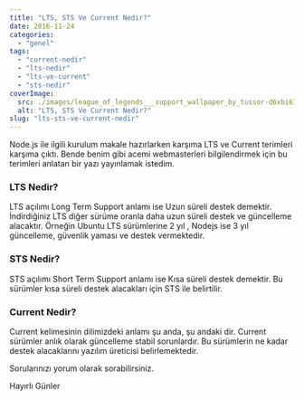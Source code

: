 ```yaml
---
title: "LTS, STS Ve Current Nedir?"
date: 2016-11-24
categories: 
  - "genel"
tags: 
  - "current-nedir"
  - "lts-nedir"
  - "lts-ve-current"
  - "sts-nedir"
coverImage:
  src: ./images/league_of_legends___support_wallpaper_by_tussor-d6xbi67.jpg
  alt: "LTS, STS Ve Current Nedir?"
slug: "lts-sts-ve-current-nedir"
---
```


Node.js ile ilgili kurulum makale hazırlarken karşıma LTS ve Current terimleri karşıma çıktı. Bende benim gibi acemi webmasterleri bilgilendirmek için bu terimleri anlatan bir yazı yayınlamak istedim.

<!--more-->

### LTS Nedir?

LTS açılımı Long Term Support anlamı ise Uzun süreli destek demektir. İndirdiğiniz LTS diğer sürüme oranla daha uzun süreli destek ve güncelleme alacaktır. Örneğin Ubuntu LTS sürümlerine 2 yıl , Nodejs ise 3 yıl güncelleme, güvenlik yaması ve destek vermektedir.

### STS Nedir?

STS açılımı Short Term Support anlamı ise Kısa süreli destek demektir. Bu sürümler kısa süreli destek alacakları için STS ile belirtilir.

### Current Nedir?

Current kelimesinin dilimizdeki anlamı şu anda, şu andaki dir. Current sürümler anlık olarak güncelleme stabil sorunlardır. Bu sürümlerin ne kadar destek alacaklarını yazılım üreticisi belirlemektedir.

Sorularınızı yorum olarak sorabilirsiniz.

Hayırlı Günler

